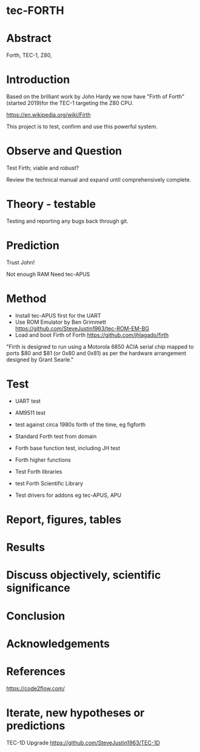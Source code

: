 # tec-FORTH

# Abstract
Forth, TEC-1, Z80, 

# Introduction 

Based on the brilliant work by John Hardy we now have "Firth of Forth" (started 2019)for the TEC-1 targeting the Z80 CPU.

https://en.wikipedia.org/wiki/Firth

This project is to  test, confirm and use this powerful system.

# Observe and Question 
Test Firth; viable and robust?
 
Review the technical manual and expand until comprehensively complete.

 
# Theory - testable
Testing and reporting any bugs back through git. 



# Prediction
Trust John! 

Not enough RAM
Need tec-APUS

# Method 

* Install tec-APUS first for the UART
* Use ROM Emulator by Ben Grimmett https://github.com/SteveJustin1963/tec-ROM-EM-BG
* Load and boot Firth of Forth https://github.com/jhlagado/firth

"Firth is designed to run using a Motorola 6850 ACIA serial chip mapped to ports $80 and $81 (or 0x80 and 0x81) as per the hardware arrangement designed by Grant Searle." 
 

# Test
* UART test
* AM9511 test

* test against circa 1980s forth of the time, eg figforth
* Standard Forth test from domain
* Forth base function test, including JH test
* Forth higher functions
* Test Forth libraries 
* test Forth Scientific Library
* Test drivers for addons eg tec-APUS, APU


# Report, figures, tables

# Results

# Discuss objectively, scientific significance 

# Conclusion 

# Acknowledgements

# References
https://code2flow.com/


# Iterate, new hypotheses or predictions

TEC-1D Upgrade
https://github.com/SteveJustin1963/TEC-1D





